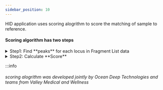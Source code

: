 ```yaml
---
sidebar_position: 10
---
```


HID application uses scoring alogrithm to score the matching of sample to reference.  

#### Scoring algorithm has two steps
<details>
<summary>Step1: Find  **peaks** for each locus in Fragment List data</summary>

    1. Validate data
        - EST_SIZE value not null and greater than zero
        - HEIGHT value not null and greater than zero
        - LOCUS value not null or empty
    2. Sort data by LOCUS in ascending order and HEIGHT in descending order
    3. For each LOCI
        - Set the 1st peak for the LOCI to the first value
        - Use following logic to find 2nd peak
            1. The HEIGHT must be within 55% of HEIGHT of 1st peak
            2. The absolute difference between EST_SIZE of 1st peak and 2nd peak must be greater than 3.
            3. If condition **a** is met and condition **b** fails then assign the next available HEIGHT data, following the 1st peak.
            4. If condition **a** fails, then there is no 2nd peak available for that LOCUS.
</details>
<details>
<summary>Step2: Calculate **Score**</summary>

Minimum Requirements to calculate score
    1. Sample with relevant peaks
    2. Reference associated with Sample with relevant peaks

##### Score logic will not work if there is no associated reference or there are no relevant peaks identified.

#### Scoring Logic
1. Get Sample relevant peaks
2. Get Reference relevant peaks
3. Do a cartesian product by Locus
4. For each Loci
    1. Get the absolute difference of est_size of sample and reference
    2. Count as matched if the difference is less than 1
    3. restrict matched count to maximum 2 only
5. if cartesion product has only one instance of Locus that also happened to be a "Matched", then count it as **2**
6. Score = 2 * total matched count over sum of locus (ie, 2 * sum of unique sample and reference)
7. If the score is greater than 70%, then its sample is  "Matched" otherwise "Not Matched"

</details>  
  

:::info
###### scoring alogrithm was developed jointly by Ocean Deep Technologies and teams from Valley Medical and Wellness